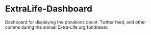 ExtraLife-Dashboard
===================

Dashboard for displaying the donations count, Twitter feed, and other comms during the annual Extra-Life.org fundraiser.
